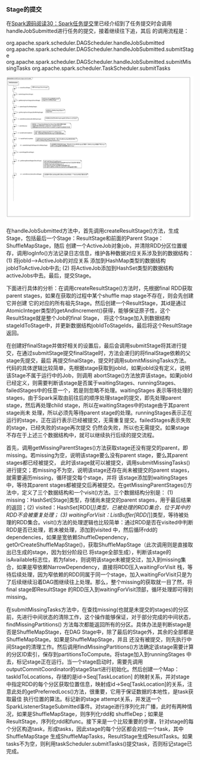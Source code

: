 ### Stage的提交

在[Spark源码阅读30：Spark任务提交](./jobsubmit.md)里已经介绍到了任务提交时会调用handleJobSubmitted进行任务的提交，接着继续往下追，其后
的调用流程是：

org.apache.spark.scheduler.DAGScheduler.handleJobSubmitted
org.apache.spark.scheduler.DAGScheduler.handleJobSubmitted.submitStage
org.apache.spark.scheduler.DAGScheduler.handleJobSubmitted.submitMissingTasks
org.apache.spark.scheduler.TaskScheduler.submitTasks

![stagesubmit调用链](../image/stagesubmit.png "stagesubmit调用链图")

在handleJobSubmitted方法中，首先调用createResultStage()方法，生成Stage，包括最后一个Stage：ResultStage和前面的Parent Stage：ShuffleMapStage，随后
创建一个ActiveJob对象job，并清除RDD分区位置缓存，调用logInfo()方法记录日志信息，维护各种数据对应关系涉及到的数据结构：(1) 将jobId-->ActiveJob的对应关系
添加到HashMap类型的数据结构jobIdToActiveJob中去; (2) 将ActiveJob添加到HashSet类型的数据结构activeJobs中去。最后，提交Stage。

下面进行具体的分析：在调用createResultStage()方法时，先根据final RDD获取parent stages，如果在获取的过程中某个shuffle map stage不存在，则会先创建它并创建
它的对应的所有祖先Stage。然后创建一个ResultStage，其id是通过AtomicInteger类型的getAndIncrement()获得，能够保证原子性，这个ResultStage就是整个Job的final Stage，
将这个Stage加入到数据结构stageIdToStage中，并更新数据结构jobIdToStageIds，最后将这个ResultStage返回。

在创建好finalStage并做好相关的设置后，最后会调用submitStage将其进行提交，在通过submitStage提交finalStage时，方法会递归的将finalStage依赖的父stage先提交，最后
再提交finalStage，提交时调用submitMissingTasks方法。代码的具体逻辑比较简单，先根据stage获取到jobId，如果jobId没有定义，说明该Stage不属于运行中的Job，则调用
abortStage()方法放弃该stage。如果jobId已经定义，则需要判断该stage是否属于waitingStages、runningStages、failedStages中的任意一个，若是则忽略不处理。waitingStages
表示等待处理的stages，由于Spark采取由前往后的顺序处理stage的提交，即先处理parent stage，然后再处理child stage，所以在waitingStages中的stage由于其parent stage尚未
处理，所以必须先等待parent stage的处理。runningStages表示正在运行的stage，正在运行表示已经被提交，无需重复提交。failedStages表示失败的stage，已经失败的stage再次提交
仍然会失败，所以也无需提交。如果stage不存在于上述三个数据结构中，就可以继续执行后续的提交流程。

首先，调用getMissingParentStages()方法获取stage还没有提交的parent，即missing。若missing为空，说明该stage要么没有parent stage，要么其parent stages都已经被提交，
此时该stage就可以被提交，调用submitMissingTasks()进行提交；若missing不为空，说明该stage还存在尚未被提交的parent stages，就需要遍历missing，循环提交每个stage，并将
该stage添加到waitingStages中，等待其parent stages都被提交后再被提交。在getMissingParentStages()方法中，定义了三个数据结构和一个visit()方法。三个数据结构分别是：
(1) missing：HashSet[Stage]类型，存储尚未提交的parent stages，用于最后结果的返回；(2) visited：HashSet[RDD[_]]类型，已被处理的RDD集合，位于其中的RDD不会被重复处理；
(3) waitingForVisit：ListBuffer[RDD[_]]类型，等待被处理的RDD集合。visit()方法的处理逻辑也比较简单：通过RDD是否在visited中判断RDD是否已处理，若未被处理，添加到visited
中，然后循环rdd的dependencies，如果是宽依赖ShuffleDependency，getOrCreateShuffleMapStage()，获取ShuffleMapStage（此次调用则是直接取出已生成的stage，因为划分阶段已
将stage全部生成），判断该stage的isAvailable标志位，若为false，则说明该stage未被提交过，加入到missing集合，如果是窄依赖NarrowDependency，直接将RDD压入waitingForVisit
栈，等待后续处理，因为窄依赖的RDD同属于同一个stage，加入waitingForVisit只是为了后续继续沿着DAG图继续往上处理。那么，整个missing的获取就一目了然，将final stage即ResultStage
的RDD压入到waitingForVisit顶部，循环处理即可得到missing。

在submitMissingTasks方法中，在查找missing(也就是未提交的stages)的分区前，先进行中间状态的清除工作，这个操作能够保证，对于部分完成的中间状态，findMissingPartitions()
方法每次都能返回所有的分区。具体办法是判断stage是否是ShuffleMapStage，在DAG Stage中，除了最后的Stage外，其余的全部都是ShuffleMapStage。如果是ShuffleMapStage，并且
还没有被提交，则先执行中间Stage的清理工作。然后调用findMissingPartitions()方法确定该stage需要计算的分区ID索引，保存到partitionsToCompute。将stage加入到runningStages
中去，标记stage正在运行。当一个stage启动时，需要先调用outputCommitCoordinator的stageStart进行初始化。然后创建一个Map：taskIdToLocations，存储的是id->Seq[TaskLocation]
的映射关系，并对stage中指定RDD的每个分区获取位置信息，映射成id->Seq[TaskLocation]的关系，注意此处的getPreferredLocs()方法，很重要，它用于保证数据的本地性，是task获取最佳
执行位置的算法。标记新的stage attempt关系，并发送一个SparkListenerStageSubmitted事件。对stage进行序列化并广播，此时有两种情况，如果是ShuffleMapStage，则序列化rdd和
shuffleDep；如果是ResultStage，序列化rdd和func。接下来是一个比较重要的步骤，针对stage的每个分区构造task，形成tasks，因此stage的每个分区都会对应一个task，其中ShuffleMapStage
生成ShuffleMapTasks，ResultStage生成ResultTasks。如果tasks不为空，则利用taskScheduler.submitTasks()提交task，否则标记stage已完成。


